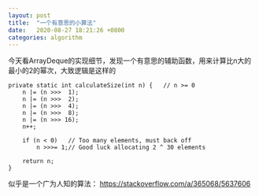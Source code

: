```yaml
---
layout: post
title:  "一个有意思的小算法"
date:   2020-08-27 18:21:26 +0800
categories: algorithm
---
```


今天看ArrayDeque的实现细节，发现一个有意思的辅助函数，用来计算比n大的最小的2的幂次，大致逻辑是这样的

    private static int calculateSize(int n) {   // n >= 0
        n |= (n >>>  1);
        n |= (n >>>  2);
        n |= (n >>>  4);
        n |= (n >>>  8);
        n |= (n >>> 16);
        n++;

        if (n < 0)   // Too many elements, must back off
            n >>>= 1;// Good luck allocating 2 ^ 30 elements

        return n;
    }

似乎是一个广为人知的算法：
https://stackoverflow.com/a/365068/5637606